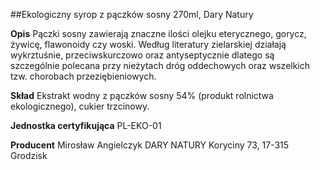 ##Ekologiczny syrop z pączków sosny 270ml, Dary Natury

**Opis** Pączki sosny zawierają znaczne ilości olejku eterycznego, gorycz, żywicę, flawonoidy czy woski. Według literatury zielarskiej działają wykrztuśnie, przeciwskurczowo oraz antyseptycznie dlatego są szczególnie polecana przy nieżytach dróg oddechowych oraz wszelkich tzw. chorobach przeziębieniowych. 

**Skład** Ekstrakt wodny z pączków sosny 54% (produkt rolnictwa ekologicznego), cukier trzcinowy.

**Jednostka certyfikująca** PL-EKO-01

**Producent** Mirosław Angielczyk DARY NATURY
Koryciny 73, 17-315 Grodzisk
